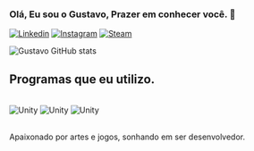 ### Olá, Eu sou o Gustavo, Prazer em conhecer você. 🤙

[![Linkedin](https://img.shields.io/badge/LinkedIn-0077B5?style=for-the-badge&logo=linkedin&logoColor=white)](https://www.linkedin.com/in/gustavo3dart)
[![Instagram](https://img.shields.io/badge/Instagram-E4405F?style=for-the-badge&logo=instagram&logoColor=white)](https://instagram.com/gustavodesign3d?igshid=ZDdkNTZiNTM=)
[![Steam](https://img.shields.io/badge/Steam-000000?style=for-the-badge&logo=steam&logoColor=white)](https://steamcommunity.com/id/LostProfissional/)


![Gustavo GitHub stats](https://github-readme-stats.vercel.app/api?username=GustavoJusto1&show_icons=true&theme=radical)

## Programas que eu utilizo.

<div style="display: inline_block"><br/>
  <img alignm="center" alt="Unity" src="https://img.shields.io/badge/Unity-100000?style=for-the-badge&logo=unity&logoColor=white" />
  <img alignm="center" alt="Unity" src="https://img.shields.io/badge/Canva-%2300C4CC.svg?&style=for-the-badge&logo=Canva&logoColor=white" />
  <img alignm="center" alt="Unity" src="https://aleen42.github.io/badges/src/photoshop.svg" />
 </div><br/>
 
 Apaixonado por artes e jogos, sonhando em ser desenvolvedor.
 
 
